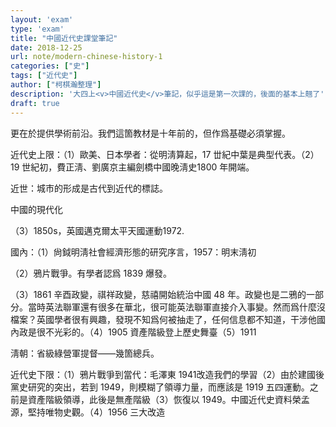 ```yaml
---
layout: 'exam'
type: 'exam'
title: "中國近代史課堂筆記"
date: 2018-12-25
url: note/modern-chinese-history-1
categories: ["史"]
tags: ["近代史"]
author: ["柯棋瀚整理"]
description: '大四上<v>中國近代史</v>筆記，似乎這是第一次課的，後面的基本上翹了'
draft: true
---
```


更在於提供學術前沿。我們這箇教材是十年前的，但作爲基礎必須掌握。

近代史上限：（1）歐美、日本學者：從明淸算起，17 丗紀中葉是典型代表。（2）19 世紀初，費正淸、劉廣京主編<v>劍橋中國晚淸史</v>1800 年開端。

近世：城市的形成是古代到近代的標誌。

<v>中國的現代化</v>

（3）1850s，英國邁克爾<v>太平天國運動</v>1972.

國內：（1）尙鉞<v>明淸社會經濟形態的研究</v>序言，1957：明末淸初

（2）鴉片戰爭。有學者認爲 1839 爆發。

（3）1861 辛酉政變，祺祥政變，慈禧開始統治中國 48 年。政變也是二鴉的一部分。當時英法聯軍還有很多在華北，很可能英法聯軍直接介入事變。然而爲什麼沒檔案？英國學者很有興趣，發現不知爲何被抽走了，任何信息都不知道，干涉他國內政是很不光彩的。（4）1905 資產階級登上歷史舞臺（5）1911

淸朝：省級綠營軍提督——幾箇總兵。

近代史下限：（1）鴉片戰爭到當代：毛澤東 1941<v>改造我們的學習</v>（2）由於建國後黨史研究的突出，若到 1949，則模糊了領導力量，而應該是 1919 五四運動。之前是資產階級領導，此後是無產階級（3）恢復以 1949。<v>中國近代史資料</v>榮孟源，堅持唯物史觀。（4）1956 三大改造
